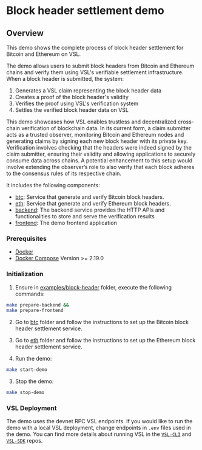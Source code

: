 # Block header settlement demo

## Overview

This demo shows the complete process of block header settlement for Bitcoin and Ethereum on VSL.

The demo allows users to submit block headers from Bitcoin and Ethereum chains and verify them using VSL's verifiable settlement infrastructure. When a block header is submitted, the system:

1. Generates a VSL claim representing the block header data
2. Creates a proof of the block header's validity
3. Verifies the proof using VSL's verification system
4. Settles the verified block header data on VSL

This demo showcases how VSL enables trustless and decentralized cross-chain verification of blockchain data. In its current form, a claim submitter acts as a trusted observer, monitoring Bitcoin and Ethereum nodes and generating claims by signing each new block header with its private key. Verification involves checking that the headers were indeed signed by the claim submitter, ensuring their validity and allowing applications to securely consume data across chains. A potential enhancement to this setup would involve extending the observer’s role to also verify that each block adheres to the consensus rules of its respective chain.

It includes the following components:

- [btc](./btc/README.md): Service that generate and verify Bitcoin block headers.
- [eth](./eth/README.md): Service that generate and verify Ethereum block headers.
- [backend](./backend/README.md): The backend service provides the HTTP APIs and functionalities to store and serve the verification results
- [frontend](./frontend/README.md): The demo frontend application

### Prerequisites

- [Docker](https://docs.docker.com/get-docker/)
- [Docker Compose](https://docs.docker.com/compose/install/) Version >= 2.19.0

### Initialization

1. Ensure in [examples/block-header](./) folder, execute the following commands:

```bash
make prepare-backend &&
make prepare-frontend
```

2. Go to [btc](./btc/README.md) folder and follow the instructions to set up the Bitcoin block header settlement service.
3. Go to [eth](./eth/README.md) folder and follow the instructions to set up the Ethereum block header settlement service.

4. Run the demo:

```bash
make start-demo
```

3. Stop the demo:

```bash
make stop-demo
```

### VSL Deployment

The demo uses the devnet RPC VSL endpoints. If you would like to run the demo with a local VSL deployment, change endpoints in `.env` files used in the demo. You can find more details about running VSL in the [`VSL-CLI`](https://github.com/Pi-Squared-Inc/vsl-cli) and [`VSL-SDK`](https://github.com/Pi-Squared-Inc/vsl-sdk) repos. 
